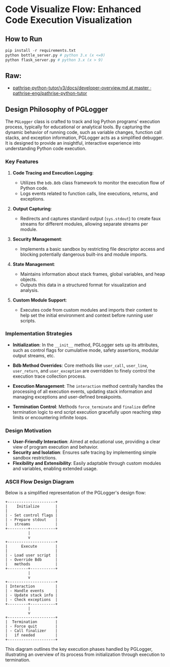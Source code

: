 # Code Visualize Flow: Enhanced Code Execution Visualization

## How to Run

```python
pip install -r requirements.txt
python bottle_server.py # python 3.x (x <=9)
python flask_server.py # python 3.x (x > 9)
```

## Raw:

- [pathrise-python-tutor/v3/docs/developer-overview.md at master · pathrise-eng/pathrise-python-tutor](https://github.com/pathrise-eng/pathrise-python-tutor/blob/master/v3/docs/developer-overview.md)

## Design Philosophy of PGLogger

The `PGLogger` class is crafted to track and log Python programs' execution process, typically for educational or
analytical tools. By capturing the dynamic behavior of running code, such as variable changes, function call stacks, and
exception information, PGLogger acts as a simplified debugger. It is designed to provide an insightful, interactive
experience into understanding Python code execution.

### Key Features

1. **Code Tracing and Execution Logging**:
    - Utilizes the `bdb.Bdb` class framework to monitor the execution flow of Python code.
    - Logs events related to function calls, line executions, returns, and exceptions.

2. **Output Capturing**:
    - Redirects and captures standard output (`sys.stdout`) to create faux streams for different modules, allowing
      separate streams per module.

3. **Security Management**:
    - Implements a basic sandbox by restricting file descriptor access and blocking potentially dangerous built-ins and
      module imports.

4. **State Management**:
    - Maintains information about stack frames, global variables, and heap objects.
    - Outputs this data in a structured format for visualization and analysis.

5. **Custom Module Support**:
    - Executes code from custom modules and imports their content to help set the initial environment and context before
      running user scripts.

### Implementation Strategies

- **Initialization**: In the `__init__` method, PGLogger sets up its attributes, such as control flags for cumulative
  mode, safety assertions, modular output streams, etc.

- **Bdb Method Overrides**: Core methods like `user_call`, `user_line`, `user_return`, and `user_exception` are
  overridden to finely control the execution trace collection process.

- **Execution Management**: The `interaction` method centrally handles the processing of all execution events, updating
  stack information and managing exceptions and user-defined breakpoints.

- **Termination Control**: Methods `force_terminate` and `finalize` define termination logic to end script execution
  gracefully upon reaching step limits or encountering infinite loops.

### Design Motivation

- **User-Friendly Interaction**: Aimed at educational use, providing a clear view of program execution and behavior.
- **Security and Isolation**: Ensures safe tracing by implementing simple sandbox restrictions.
- **Flexibility and Extensibility**: Easily adaptable through custom modules and variables, enabling extended usage.

### ASCII Flow Design Diagram

Below is a simplified representation of the PGLogger's design flow:

```
+---------------------+
|    Initialize       |
|                     |
| - Set control flags |
| - Prepare stdout    |
|   streams           |
+---------+-----------+
          |
          v
+---------------------+
|      Execute        |
|                     |
| - Load user script  |
| - Override Bdb      |
|   methods           |
+---------+-----------+
          |
          v
+---------------------+
| Interaction         |
| - Handle events     |
| - Update stack info |
| - Check exceptions  |
+---------+-----------+
          |
          v
+---------------------+
|  Termination        |
| - Force quit        |
| - Call finalizer    |
|   if needed         |
+---------------------+
```

This diagram outlines the key execution phases handled by PGLogger, illustrating an overview of its process from
initialization through execution to termination.